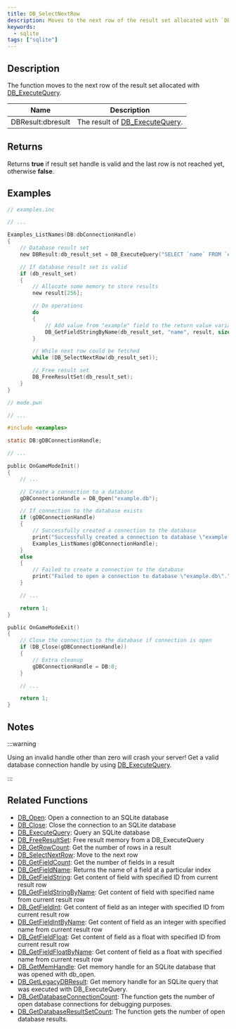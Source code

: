 ```yaml
---
title: DB_SelectNextRow
description: Moves to the next row of the result set allocated with `DB_ExecuteQuery`.
keywords:
  - sqlite
tags: ["sqlite"]
---
```


## Description

The function moves to the next row of the result set allocated with [DB_ExecuteQuery](DB_ExecuteQuery).

| Name              | Description                                       |
| ----------------- | ------------------------------------------------- |
| DBResult:dbresult | The result of [DB_ExecuteQuery](DB_ExecuteQuery). |

## Returns

Returns **true** if result set handle is valid and the last row is not reached yet, otherwise **false**.

## Examples

```c
// examples.inc

// ...

Examples_ListNames(DB:dbConnectionHandle)
{
    // Database result set
    new DBResult:db_result_set = DB_ExecuteQuery("SELECT `name` FROM `examples`");

    // If database result set is valid
    if (db_result_set)
    {
        // Allocate some memory to store results
        new result[256];

        // Do operations
        do
        {
            // Add value from "example" field to the return value variable
            DB_GetFieldStringByName(db_result_set, "name", result, sizeof result);
        }

        // While next row could be fetched
        while (DB_SelectNextRow(db_result_set));

        // Free result set
        DB_FreeResultSet(db_result_set);
    }
}
```

```c
// mode.pwn

// ...

#include <examples>

static DB:gDBConnectionHandle;

// ...

public OnGameModeInit()
{
    // ...

    // Create a connection to a database
    gDBConnectionHandle = DB_Open("example.db");

    // If connection to the database exists
    if (gDBConnectionHandle)
    {
        // Successfully created a connection to the database
        print("Successfully created a connection to database \"example.db\".");
        Examples_ListNames(gDBConnectionHandle);
    }
    else
    {
        // Failed to create a connection to the database
        print("Failed to open a connection to database \"example.db\".");
    }

    // ...

    return 1;
}

public OnGameModeExit()
{
    // Close the connection to the database if connection is open
    if (DB_Close(gDBConnectionHandle))
    {
        // Extra cleanup
        gDBConnectionHandle = DB:0;
    }

    // ...

    return 1;
}
```

## Notes

:::warning

Using an invalid handle other than zero will crash your server! Get a valid database connection handle by using [DB_ExecuteQuery](DB_ExecuteQuery).

:::

## Related Functions

- [DB_Open](DB_Open): Open a connection to an SQLite database
- [DB_Close](DB_Close): Close the connection to an SQLite database
- [DB_ExecuteQuery](DB_ExecuteQuery): Query an SQLite database
- [DB_FreeResultSet](DB_FreeResultSet): Free result memory from a DB_ExecuteQuery
- [DB_GetRowCount](DB_GetRowCount): Get the number of rows in a result
- [DB_SelectNextRow](DB_SelectNextRow): Move to the next row
- [DB_GetFieldCount](DB_GetFieldCount): Get the number of fields in a result
- [DB_GetFieldName](DB_GetFieldName): Returns the name of a field at a particular index
- [DB_GetFieldString](DB_GetFieldString): Get content of field with specified ID from current result row
- [DB_GetFieldStringByName](DB_GetFieldStringByName): Get content of field with specified name from current result row
- [DB_GetFieldInt](DB_GetFieldInt): Get content of field as an integer with specified ID from current result row
- [DB_GetFieldIntByName](DB_GetFieldIntByName): Get content of field as an integer with specified name from current result row
- [DB_GetFieldFloat](DB_GetFieldFloat): Get content of field as a float with specified ID from current result row
- [DB_GetFieldFloatByName](DB_GetFieldFloatByName): Get content of field as a float with specified name from current result row
- [DB_GetMemHandle](DB_GetMemHandle): Get memory handle for an SQLite database that was opened with db_open.
- [DB_GetLegacyDBResult](DB_GetLegacyDBResult): Get memory handle for an SQLite query that was executed with DB_ExecuteQuery.
- [DB_GetDatabaseConnectionCount](DB_GetDatabaseConnectionCount): The function gets the number of open database connections for debugging purposes.
- [DB_GetDatabaseResultSetCount](DB_GetDatabaseResultSetCount): The function gets the number of open database results.

